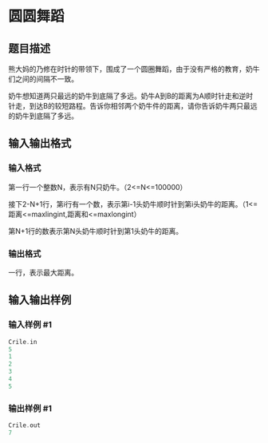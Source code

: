 # 圆圆舞蹈

## 题目描述

熊大妈的乃修在时针的带领下，围成了一个圆圈舞蹈，由于没有严格的教育，奶牛们之间的间隔不一致。

奶牛想知道两只最远的奶牛到底隔了多远。奶牛A到B的距离为A顺时针走和逆时针走，到达B的较短路程。告诉你相邻两个奶牛件的距离，请你告诉奶牛两只最远的奶牛到底隔了多远。

## 输入输出格式

### 输入格式

第一行一个整数N，表示有N只奶牛。（2<=N<=100000）

接下2-N+1行，第i行有一个数，表示第i-1头奶牛顺时针到第i头奶牛的距离。（1<=距离<=maxlingint,距离和<=maxlongint）

第N+1行的数表示第N头奶牛顺时针到第1头奶牛的距离。

### 输出格式

一行，表示最大距离。

## 输入输出样例

### 输入样例 #1

```cpp
Crile.in
5
1
2
3
4
5

```
### 输出样例 #1

```cpp
Crile.out
7

```
